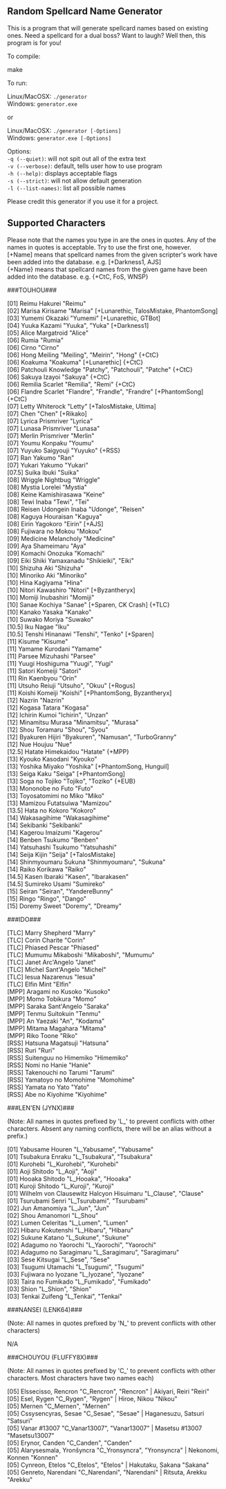 ## Random Spellcard Name Generator ##
This is a program that will generate spellcard names based on existing ones. Need a spellcard for a dual boss? Want to laugh? Well then, this program is for you!

To compile:

make

To run:

Linux/MacOSX: <code>./generator </code><br>
Windows: <code>generator.exe </code>

or

Linux/MacOSX: <code>./generator [-Options] </code><br>
Windows: <code>generator.exe [-Options] </code>

Options:<br>
<code>-q (--quiet)</code>: will not spit out all of the extra text<br>
<code>-v (--verbose)</code>: default, tells user how to use program<br>
<code>-h (--help)</code>: displays acceptable flags<br>
<code>-s (--strict)</code>: will not allow default generation<br>
<code>-l (--list-names)</code>: list all possible names

Please credit this generator if you use it for a project.

## Supported Characters ##

Please note that the names you type in are the ones in quotes. Any of the names in quotes is acceptable. Try to use the first one, however.<br>
[+Name] means that spellcard names from the given scripter's work have been added into the database. e.g. [+Darkness1, AJS]<br>
{+Name} means that spellcard names from the given game have been added into the database. e.g. {+CtC, FoS, WNSP}

###TOUHOU###

[01] Reimu Hakurei "Reimu"								<br>
[02] Marisa Kirisame "Marisa" [+Lunarethic, TalosMistake, PhantomSong]			<br>
[03] Yumemi Okazaki "Yumemi" [+Lunarethic, GTBot]					<br>
[04] Yuuka Kazami "Yuuka", "Yuka" [+Darkness1]						<br>
[05] Alice Margatroid "Alice"								<br>
[06] Rumia "Rumia"									<br>
[06] Cirno "Cirno"									<br>
[06] Hong Meiling "Meiling", "Meirin", "Hong" {+CtC}					<br>
[06] Koakuma "Koakuma" [+Lunarethic] {+CtC}						<br>
[06] Patchouli Knowledge "Patchy", "Patchouli", "Patche" {+CtC}				<br>
[06] Sakuya Izayoi "Sakuya" {+CtC}							<br>
[06] Remilia Scarlet "Remilia", "Remi" {+CtC}						<br>
[06] Flandre Scarlet "Flandre", "Frandle", "Frandre" [+PhantomSong] {+CtC}		<br>
[07] Letty Whiterock "Letty" [+TalosMistake, Ultima]					<br>
[07] Chen "Chen" [+Rikako]								<br>
[07] Lyrica Prismriver "Lyrica"								<br>
[07] Lunasa Prismriver "Lunasa"								<br>
[07] Merlin Prismriver "Merlin"								<br>
[07] Youmu Konpaku "Youmu"								<br>
[07] Yuyuko Saigyouji "Yuyuko" {+RSS}							<br>
[07] Ran Yakumo "Ran"									<br>
[07] Yukari Yakumo "Yukari"								<br>
[07.5] Suika Ibuki "Suika"								<br>
[08] Wriggle Nightbug "Wriggle"								<br>
[08] Mystia Lorelei "Mystia"								<br>
[08] Keine Kamishirasawa "Keine"							<br>
[08] Tewi Inaba "Tewi", "Tei"								<br>
[08] Reisen Udongein Inaba "Udonge", "Reisen"						<br>
[08] Kaguya Houraisan "Kaguya"								<br>
[08] Eirin Yagokoro "Eirin" [+AJS]							<br>
[08] Fujiwara no Mokou "Mokou"								<br>
[09] Medicine Melancholy "Medicine"							<br>
[09] Aya Shameimaru "Aya"								<br>
[09] Komachi Onozuka "Komachi"								<br>
[09] Eiki Shiki Yamaxanadu "Shikieiki", "Eiki" 						<br>
[10] Shizuha Aki "Shizuha"								<br>
[10] Minoriko Aki "Minoriko"								<br>
[10] Hina Kagiyama "Hina"								<br>
[10] Nitori Kawashiro "Nitori" [+Byzantheryx]						<br>
[10] Momiji Inubashiri "Momiji"								<br>
[10] Sanae Kochiya "Sanae" [+Sparen, CK Crash] {+TLC}					<br>
[10] Kanako Yasaka "Kanako"								<br>
[10] Suwako Moriya "Suwako"								<br>
[10.5] Iku Nagae "Iku"									<br>
[10.5] Tenshi Hinanawi "Tenshi", "Tenko" [+Sparen]					<br>
[11] Kisume "Kisume"									<br>
[11] Yamame Kurodani "Yamame"								<br>
[11] Parsee Mizuhashi "Parsee"								<br>
[11] Yuugi Hoshiguma "Yuugi", "Yugi"							<br>
[11] Satori Komeiji "Satori"								<br>
[11] Rin Kaenbyou "Orin"								<br>
[11] Utsuho Reiuji "Utsuho", "Okuu" [+Rogus]						<br>
[11] Koishi Komeiji "Koishi" [+PhantomSong, Byzantheryx]				<br>
[12] Nazrin "Nazrin"									<br>
[12] Kogasa Tatara "Kogasa"								<br>
[12] Ichirin Kumoi "Ichirin", "Unzan"							<br>
[12] Minamitsu Murasa "Minamitsu", "Murasa"						<br>
[12] Shou Toramaru "Shou", "Syou"							<br>
[12] Byakuren Hijiri "Byakuren", "Namusan", "TurboGranny"				<br>
[12] Nue Houjuu "Nue"									<br>
[12.5] Hatate Himekaidou "Hatate" {+MPP}						<br>
[13] Kyouko Kasodani "Kyouko"								<br>
[13] Yoshika Miyako "Yoshika" [+PhantomSong, Hunguil]					<br>
[13] Seiga Kaku "Seiga" [+PhantomSong]							<br>
[13] Soga no Tojiko "Tojiko", "Toziko" {+EUB}						<br>
[13] Mononobe no Futo "Futo" 								<br>
[13] Toyosatomimi no Miko "Miko" 							<br>
[13] Mamizou Futatsuiwa "Mamizou"							<br>
[13.5] Hata no Kokoro "Kokoro"								<br>
[14] Wakasagihime "Wakasagihime"							<br>
[14] Sekibanki "Sekibanki"								<br>
[14] Kagerou Imaizumi "Kagerou"								<br>
[14] Benben Tsukumo "Benben"								<br>
[14] Yatsuhashi Tsukumo "Yatsuhashi"							<br>
[14] Seija Kijin "Seija" [+TalosMistake]						<br>
[14] Shinmyoumaru Sukuna "Shinmyoumaru", "Sukuna"					<br>
[14] Raiko Korikawa "Raiko"								<br>
[14.5] Kasen Ibaraki "Kasen", "Ibarakasen"						<br>
[14.5] Sumireko Usami "Sumireko"							<br>
[15] Seiran "Seiran", "YandereBunny"							<br>
[15] Ringo "Ringo", "Dango"								<br>
[15] Doremy Sweet "Doremy", "Dreamy"							<br>

###IDO###

[TLC] Marry Shepherd "Marry"							<br>
[TLC] Corin Charite "Corin"							<br>
[TLC] Phiased Pescar "Phiased"							<br>
[TLC] Mumumu Mikaboshi "Mikaboshi", "Mumumu"					<br>
[TLC] Janet Arc'Angelo "Janet"							<br>
[TLC] Michel Sant'Angelo "Michel"						<br>
[TLC] Iesua Nazarenus "Iesua"							<br>
[TLC] Elfin Mint "Elfin"							<br>
[MPP] Aragami no Kusoko "Kusoko"						<br>
[MPP] Momo Tobikura "Momo"							<br>
[MPP] Saraka Sant'Angelo "Saraka"						<br>
[MPP] Tenmu Suitokuin "Tenmu"							<br>
[MPP] An Yaezaki "An", "Kodama"							<br>
[MPP] Mitama Magahara "Mitama"							<br>
[MPP] Riko Toone "Riko"								<br>
[RSS] Hatsuna Magatsuji "Hatsuna"						<br>
[RSS] Ruri "Ruri"								<br>
[RSS] Suitenguu no Himemiko "Himemiko"						<br>
[RSS] Nomi no Hanie "Hanie"							<br>
[RSS] Takenouchi no Tarumi "Tarumi"						<br>
[RSS] Yamatoyo no Momohime "Momohime" 						<br>
[RSS] Yamata no Yato "Yato"							<br>
[RSS] Abe no Kiyohime "Kiyohime"						<br>

###LEN'EN (JYNX)###

(Note: All names in quotes prefixed by 'L_' to prevent conflicts with other characters.
Absent any naming conflicts, there will be an alias without a prefix.)

[01] Yabusame Houren "L_Yabusame", "Yabusame"				<br>
[01] Tsubakura Enraku "L_Tsubakura", "Tsubakura"			<br>
[01] Kurohebi "L_Kurohebi", "Kurohebi"					<br>
[01] Aoji Shitodo "L_Aoji", "Aoji"					<br>
[01] Hooaka Shitodo "L_Hooaka", "Hooaka"				<br>
[01] Kuroji Shitodo "L_Kuroji", "Kuroji"				<br>
[01] Wilhelm von Clausewitz Halcyon Hisuimaru "L_Clause", "Clause"	<br>
[01] Tsurubami Senri "L_Tsurubami", "Tsurubami"				<br>
[02] Jun Amanomiya "L_Jun", "Jun"					<br>
[02] Shou Amanomori "L_Shou"						<br>
[02] Lumen Celeritas "L_Lumen", "Lumen"					<br>
[02] Hibaru Kokutenshi "L_Hibaru", "Hibaru"				<br>
[02] Sukune Katano "L_Sukune", "Sukune"					<br>
[02] Adagumo no Yaorochi "L_Yaorochi", "Yaorochi"			<br>
[02] Adagumo no Saragimaru "L_Saragimaru", "Saragimaru"			<br>
[03] Sese Kitsugai "L_Sese", "Sese"					<br>
[03] Tsugumi Utamachi "L_Tsugumi", "Tsugumi"				<br>
[03] Fujiwara no Iyozane "L_Iyozane", "Iyozane"				<br>
[03] Taira no Fumikado "L_Fumikado", "Fumikado"				<br>
[03] Shion "L_Shion", "Shion"						<br>
[03] Tenkai Zuifeng "L_Tenkai", "Tenkai"				<br>

###NANSEI (LENK64)###

(Note: All names in quotes prefixed by 'N_' to prevent conflicts with other characters)

N/A

###CHOUYOU (FLUFFY8X)###

(Note: All names in quotes prefixed by 'C_' to prevent conflicts with other characters.
Most characters have two names each)

[05] Elssecisso, Rencron "C_Rencron", "Rencron" | Akiyari, Reiri "Reiri"	<br>
[05] Esel, Rygen "C_Rygen", "Rygen" | Hiroe, Nikou "Nikou"			<br>
[05] Mernen "C_Mernen", "Mernen"						<br>
[05] Cssysencyras, Sesae "C_Sesae", "Sesae" | Haganesuzu, Satsuri "Satsuri"	<br>
[05] Vanar #13007 "C_Vanar13007", "Vanar13007" | Masetsu #13007 "Masetsu13007"	<br>
[05] Erynor, Canden "C_Canden", "Canden"	<br>
[05] Alarysesmala, Yronšyncra "C_Yronsyncra", "Yronsyncra" | Nekonomi, Konnen "Konnen"	<br>
[05] Cynreon, Etelos "C_Etelos", "Etelos" | Hakutaku, Sakana "Sakana"	<br>
[05] Genreto, Narendani "C_Narendani", "Narendani" | Ritsuta, Arekku "Arekku"	<br>
